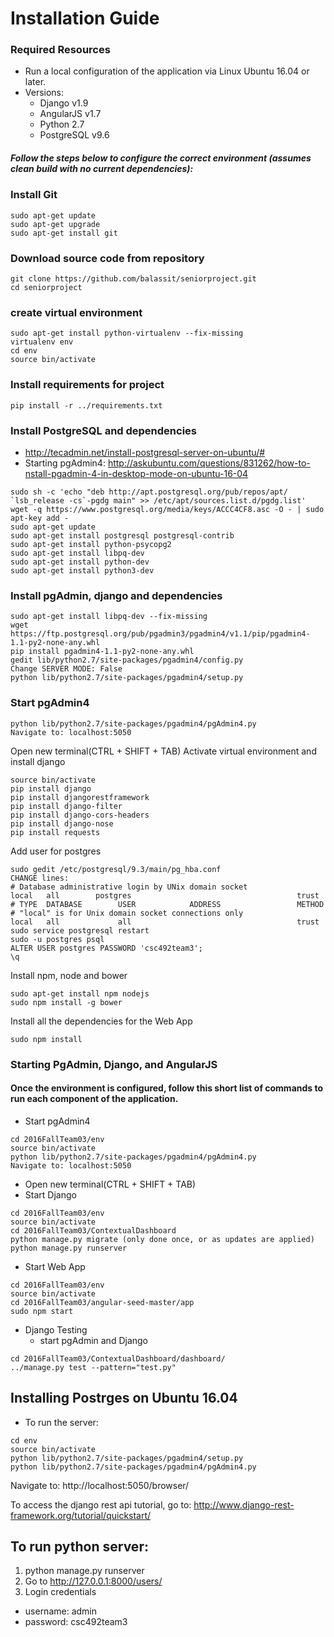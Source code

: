# Installation Guide 
### Required Resources 
 + Run a local configuration of the application via Linux Ubuntu 16.04 or later. 
 + Versions: 
     - Django v1.9
     - AngularJS v1.7
     - Python 2.7
     - PostgreSQL v9.6

##### Follow the steps below to configure the correct environment (assumes clean build with no current dependencies): 

### Install Git
```
sudo apt-get update
sudo apt-get upgrade
sudo apt-get install git
```

### Download source code from repository 
```
git clone https://github.com/balassit/seniorproject.git 
cd seniorproject
```

### create virtual environment

```
sudo apt-get install python-virtualenv --fix-missing
virtualenv env
cd env
source bin/activate
```

### Install requirements for project

```
pip install -r ../requirements.txt
```

### Install PostgreSQL and dependencies

 - http://tecadmin.net/install-postgresql-server-on-ubuntu/#
 - Starting pgAdmin4: http://askubuntu.com/questions/831262/how-to-nstall-pgadmin-4-in-desktop-mode-on-ubuntu-16-04

```
sudo sh -c 'echo "deb http://apt.postgresql.org/pub/repos/apt/ `lsb_release -cs`-pgdg main" >> /etc/apt/sources.list.d/pgdg.list'
wget -q https://www.postgresql.org/media/keys/ACCC4CF8.asc -O - | sudo apt-key add -
sudo apt-get update
sudo apt-get install postgresql postgresql-contrib
sudo apt-get install python-psycopg2
sudo apt-get install libpq-dev
sudo apt-get install python-dev
sudo apt-get install python3-dev
```

### Install pgAdmin, django and dependencies

```
sudo apt-get install libpq-dev --fix-missing
wget https://ftp.postgresql.org/pub/pgadmin3/pgadmin4/v1.1/pip/pgadmin4-1.1-py2-none-any.whl
pip install pgadmin4-1.1-py2-none-any.whl
gedit lib/python2.7/site-packages/pgadmin4/config.py
Change SERVER MODE: False
python lib/python2.7/site-packages/pgadmin4/setup.py
```

### Start pgAdmin4

```
python lib/python2.7/site-packages/pgadmin4/pgAdmin4.py
Navigate to: localhost:5050
```

Open new terminal(CTRL + SHIFT + TAB)
Activate virtual environment and install django

```
source bin/activate
pip install django
pip install djangorestframework
pip install django-filter
pip install django-cors-headers
pip install django-nose
pip install requests
```

Add user for postgres

```
sudo gedit /etc/postgresql/9.3/main/pg_hba.conf
CHANGE lines: 
# Database administrative login by UNix domain socket 
local   all        postgres                                     trust
# TYPE  DATABASE        USER            ADDRESS                 METHOD
# "local" is for Unix domain socket connections only
local   all             all                                     trust
sudo service postgresql restart
sudo -u postgres psql
ALTER USER postgres PASSWORD 'csc492team3';
\q
```

Install npm, node and bower

```
sudo apt-get install npm nodejs
sudo npm install -g bower
```

Install all the dependencies for the Web App

```
sudo npm install
```

### Starting PgAdmin, Django, and AngularJS
#### Once the environment is configured, follow this short list of commands to run each component of the application.

 + Start pgAdmin4
```
cd 2016FallTeam03/env
source bin/activate
python lib/python2.7/site-packages/pgadmin4/pgAdmin4.py
Navigate to: localhost:5050
```
+ Open new terminal(CTRL + SHIFT + TAB)
+ Start Django
```
cd 2016FallTeam03/env
source bin/activate
cd 2016FallTeam03/ContextualDashboard
python manage.py migrate (only done once, or as updates are applied)
python manage.py runserver
```

+ Start Web App
```
cd 2016FallTeam03/env
source bin/activate
cd 2016FallTeam03/angular-seed-master/app
sudo npm start
```

+ Django Testing
  - start pgAdmin and Django
```
cd 2016FallTeam03/ContextualDashboard/dashboard/
../manage.py test --pattern="test.py" 
```


## Installing Postrges on Ubuntu 16.04
+ To run the server:

```
cd env
source bin/activate
python lib/python2.7/site-packages/pgadmin4/setup.py
python lib/python2.7/site-packages/pgadmin4/pgAdmin4.py
```

Navigate to: http://localhost:5050/browser/


To access the django rest api tutorial, go to:
http://www.django-rest-framework.org/tutorial/quickstart/

## To run python server:
1. python manage.py runserver
2. Go to http://127.0.0.1:8000/users/
3. Login credentials
+ username: admin
+ password: csc492team3
